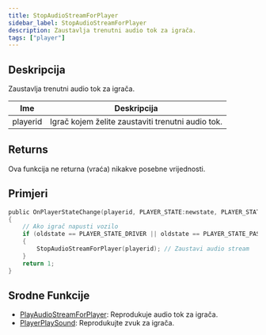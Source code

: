 ```yaml
---
title: StopAudioStreamForPlayer
sidebar_label: StopAudioStreamForPlayer
description: Zaustavlja trenutni audio tok za igrača.
tags: ["player"]
---
```


## Deskripcija

Zaustavlja trenutni audio tok za igrača.

| Ime      | Deskripcija                                       |
| -------- | ------------------------------------------------- |
| playerid | Igrač kojem želite zaustaviti trenutni audio tok. |

## Returns

Ova funkcija ne returna (vraća) nikakve posebne vrijednosti.

## Primjeri

```c
public OnPlayerStateChange(playerid, PLAYER_STATE:newstate, PLAYER_STATE:oldstate)
{
    // Ako igrač napusti vozilo
    if (oldstate == PLAYER_STATE_DRIVER || oldstate == PLAYER_STATE_PASSENGER)
    {
        StopAudioStreamForPlayer(playerid); // Zaustavi audio stream
    }
    return 1;
}
```

## Srodne Funkcije

- [PlayAudioStreamForPlayer](PlayAudioStreamForPlayer): Reprodukuje audio tok za igrača.
- [PlayerPlaySound](PlayerPlaySound): Reprodukujte zvuk za igrača.
